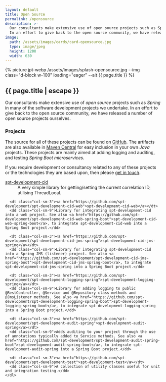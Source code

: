 ```yaml
---
layout: default
title: Open Source
permalink: /opensource
description: >- 
  Our consultants make extensive use of open source projects such as Spring in many of the software development projects we undertake.
  In an effort to give back to the open source community, we have released a number of open source projects ourselves.
image:
  path: /assets/images/cards/card-opensource.jpg
  type: image/jpeg
  height: 1200
  width: 630
---
```


<section class="row">
  <div class="col">
    <div class="col-12 col-md-6 ms-md-2 mb-3 mb-md-1 float-md-end">
      <div class="splash-img position-relative">
        {% picture jpt-webp /assets/images/splash-opensource.jpg --img class="d-block w-100" loading="eager" --alt {{ page.title }} %}
      </div>
    </div>
    <h1 class="fs-3 mt-3">{{ page.title | escape }}</h1>
    <p>Our consultants make extensive use of <em>open source</em> projects such as <em>Spring</em> in many of the software development projects we undertake. 
    In an effort to give back to the open source community, we have released a number of open source projects ourselves.</p>
    <h3 class="fs-4 mt-5">Projects</h3>
    <p>The source for all of these projects can be found on <a href="https://github.com/spt-development">GitHub</a>. The artifacts are also available in 
    <a href="https://mvnrepository.com/artifact/com.spt-development">Maven Central</a> for easy inclusion in your own <em>Java</em> projects. These 
    projects are mainly aimed at adding logging and auditing, and testing <em>Spring Boot</em> <em>microservices</em>.</p>
    <p>If you require development or consultancy related to any of these projects or the technologies they are based upon, then please <a href="{{ "/contact-us" | relative_url }}">get in touch</a>.</p>
    <dl class="row">
      <dt class="col-sm-3"><a href="https://github.com/spt-development/spt-development-cid">spt-development-cid</a></dt>
      <dd class="col-sm-9">A very simple library for getting/setting the current correlation ID, utilising ThreadLocal.</dd>
      
      <dt class="col-sm-3"><a href="https://github.com/spt-development/spt-development-cid-web">spt-development-cid-web</a></dt>
      <dd class="col-sm-9">Library for integrating spt-development-cid into a web project. See also <a href="https://github.com/spt-development/spt-development-cid-web-spring-boot">spt-development-cid-web-spring-boot</a>, to integrate spt-development-cid-web into a Spring Boot project.</dd>
      
      <dt class="col-sm-3"><a href="https://github.com/spt-development/spt-development-cid-jms-spring">spt-development-cid-jms-spring</a></dt>
      <dd class="col-sm-9">Library for integrating spt-development-cid into a Spring JMS (listener) project. See also <a href="https://github.com/spt-development/spt-development-cid-jms-spring-boot">spt-development-cid-jms-spring-boot</a>, to integrate spt-development-cid-jms-spring into a Spring Boot project.</dd>
      
      <dt class="col-sm-3"><a href="https://github.com/spt-development/spt-development-logging-spring">spt-development-logging-spring</a></dt>
      <dd class="col-sm-9">Library for adding logging to public @RestController, @Service and @Repository class methods and @JmsListener methods. See also <a href="https://github.com/spt-development/spt-development-logging-spring-boot">spt-development-logging-spring-boot</a>, to integrate spt-development-logging-spring into a Spring Boot project.</dd>
      
      <dt class="col-sm-3"><a href="https://github.com/spt-development/spt-development-audit-spring">spt-development-audit-spring</a></dt>
      <dd class="col-sm-9">Adds auditing to your project through the use of annotations typically added to Service methods. See also <a href="https://github.com/spt-development/spt-development-audit-spring-boot">spt-development-audit-spring-boot</a>, to integrate spt-development-audit-spring into a Spring Boot project.</dd>
      
      <dt class="col-sm-3"><a href="https://github.com/spt-development/spt-development-test">spt-development-test</a></dt>
      <dd class="col-sm-9">A collection of utility classes useful for unit and integration testing.</dd>
    </dl>
  </div>
</section>
